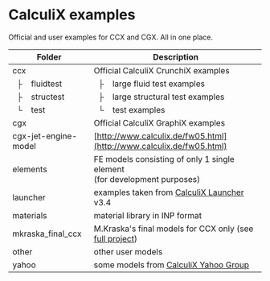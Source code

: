 # CalculiX examples

Official and user examples for CCX and CGX. All in one place.

Folder | Description
--- | ---
ccx | Official CalculiX CrunchiX examples
&nbsp; ├ &nbsp;&nbsp; fluidtest | &nbsp; ├ &nbsp;&nbsp; large fluid test examples
&nbsp; ├ &nbsp;&nbsp; structest | &nbsp; ├ &nbsp;&nbsp; large structural test examples
&nbsp; └ &nbsp;&nbsp; test      | &nbsp; └ &nbsp;&nbsp; test examples
cgx | Official CalculiX GraphiX examples
cgx-jet-engine-model | [http://www.calculix.de/fw05.html](http://www.calculix.de/fw05.html)
elements | FE models consisting of only 1 single element<br/>(for development purposes)
launcher | examples taken from [CalculiX Launcher](http://www.calculixforwin.com/) v3.4
materials | material library in INP format
mkraska_final_ccx | M.Kraska's final models for CCX only (see [full project](https://github.com/mkraska/CalculiX-Examples))
other | other user models
yahoo | some models from [CalculiX Yahoo Group](https://groups.yahoo.com/neo/groups/CALCULIX)

